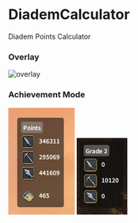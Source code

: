 # DiademCalculator
Diadem Points Calculator 


### Overlay
![overlay](DiademCalculator/images/overlay.png)

### Achievement Mode
![overlay](DiademCalculator/images/achievement_mode_points.PNG)
![overlay](DiademCalculator/images/achievement_mode_grades.PNG)
